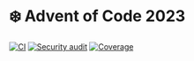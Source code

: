 # ❄️ Advent of Code 2023

[![CI](https://github.com/nawok/aoc23-rs/actions/workflows/general.yml/badge.svg)](https://github.com/nawok/aoc23-rs/actions/workflows/general.yml)
[![Security audit](https://github.com/nawok/aoc23-rs/actions/workflows/audit.yml/badge.svg)](https://github.com/nawok/aoc23-rs/actions/workflows/audit.yml)
[![Coverage](https://codecov.io/gh/nawok/aoc23-rs/graph/badge.svg?token=5it0WZCHWH)](https://codecov.io/gh/nawok/aoc23-rs)
